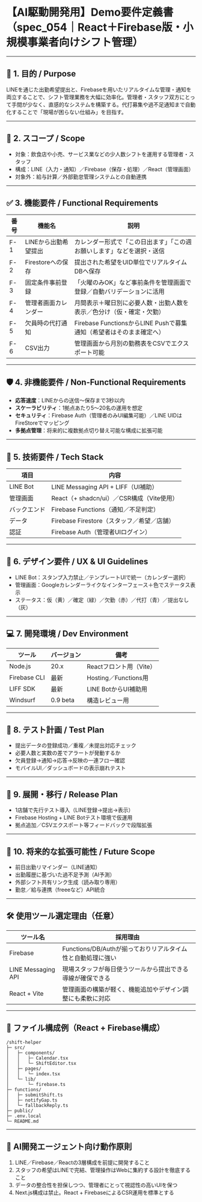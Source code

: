 # 【AI駆動開発用】Demo要件定義書（spec\_054｜React＋Firebase版・小規模事業者向けシフト管理）

---

## 🧭 1. 目的 / Purpose

LINEを通じた出勤希望提出と、Firebaseを用いたリアルタイムな管理・通知を両立することで、シフト管理業務を大幅に効率化。管理者・スタッフ双方にとって手間が少なく、直感的なシステムを構築する。代打募集や過不足通知まで自動化することで「現場が困らない仕組み」を目指す。

---

## 📌 2. スコープ / Scope

* 対象：飲食店や小売、サービス業などの少人数シフトを運用する管理者・スタッフ
* 構成：LINE（入力・通知）／Firebase（保存・処理）／React（管理画面）
* 対象外：給与計算／外部勤怠管理システムとの自動連携

---

## ✅ 3. 機能要件 / Functional Requirements

| 番号  | 機能名           | 説明                                              |
| --- | ------------- | ----------------------------------------------- |
| F-1 | LINEから出勤希望提出  | カレンダー形式で「この日出ます」「この週お願いします」などを選択・送信             |
| F-2 | Firestoreへの保存 | 提出された希望をUID単位でリアルタイムDBへ保存                       |
| F-3 | 固定条件事前登録      | 「火曜のみOK」など事前条件を管理画面で登録／自動バリデーションに活用             |
| F-4 | 管理者画面カレンダー    | 月間表示＋曜日別に必要人数・出勤人数を表示／色分け（仮・確定・欠勤）              |
| F-5 | 欠員時の代打通知      | Firebase FunctionsからLINE Pushで募集通知（希望者はそのまま確定へ） |
| F-6 | CSV出力         | 管理画面から月別の勤務表をCSVでエクスポート可能                       |

---

## 🛡 4. 非機能要件 / Non-Functional Requirements

* **応答速度**：LINEからの送信〜保存まで3秒以内
* **スケーラビリティ**：1拠点あたり5〜20名の運用を想定
* **セキュリティ**：Firebase Auth（管理者のみUI編集可能）／LINE UIDはFireStoreでマッピング
* **多拠点管理**：将来的に複数拠点切り替え可能な構成に拡張可能

---

## 🔧 5. 技術要件 / Tech Stack

| 項目       | 内容                               |
| -------- | -------------------------------- |
| LINE Bot | LINE Messaging API + LIFF（UI補助）  |
| 管理画面     | React（+ shadcn/ui）／CSR構成（Vite使用） |
| バックエンド   | Firebase Functions（通知／不足判定）      |
| データ      | Firebase Firestore（スタッフ／希望／店舗）   |
| 認証       | Firebase Auth（管理者UIログイン）         |

---

## 🎨 6. デザイン要件 / UX & UI Guidelines

* LINE Bot：スタンプ入力禁止／テンプレートUIで統一（カレンダー選択）
* 管理画面：Googleカレンダーライクなインターフェース＋色でステータス表示
* ステータス：仮（黄）／確定（緑）／欠勤（赤）／代打（青）／提出なし（灰）

---

## 💻 7. 開発環境 / Dev Environment

| ツール          | バージョン    | 備考                 |
| ------------ | -------- | ------------------ |
| Node.js      | 20.x     | Reactフロント用（Vite）   |
| Firebase CLI | 最新       | Hosting／Functions用 |
| LIFF SDK     | 最新       | LINE BotからUI補助用    |
| Windsurf     | 0.9 beta | 構造レビュー用            |

---

## 🧪 8. テスト計画 / Test Plan

* 提出データの登録成功／重複／未提出対応チェック
* 必要人数と実数の差でアラートが発動するか
* 欠員登録→通知→応答→反映の一連フロー確認
* モバイルUI／ダッシュボードの表示崩れテスト

---

## 🚀 9. 展開・移行 / Release Plan

* 1店舗で先行テスト導入（LINE登録→提出→表示）
* Firebase Hosting + LINE Botテスト環境で仮運用
* 拠点追加／CSVエクスポート等フィードバックで段階拡張

---

## 🔮 10. 将来的な拡張可能性 / Future Scope

* 前日出勤リマインダー（LINE通知）
* 出勤履歴に基づいた過不足予測（AI予測）
* 外部シフト共有リンク生成（読み取り専用）
* 勤怠／給与連携（freeeなど）API統合

---

## 🛠 使用ツール選定理由（任意）

| ツール名               | 採用理由                                   |
| ------------------ | -------------------------------------- |
| Firebase           | Functions/DB/Authが揃っておりリアルタイム性と自動処理に強い |
| LINE Messaging API | 現場スタッフが毎日使うツールから提出できる導線が確保できる          |
| React + Vite       | 管理画面の構築が軽く、機能追加やデザイン調整にも柔軟に対応          |

---

## 📁 ファイル構成例（React + Firebase構成）

```text
/shift-helper
├─ src/
│   ├─ components/
│   │   ├─ Calendar.tsx
│   │   └─ ShiftEditor.tsx
│   ├─ pages/
│   │   └─ index.tsx
│   └─ lib/
│       └─ firebase.ts
├─ functions/
│   ├─ submitShift.ts
│   ├─ notifyGap.ts
│   └─ fallbackReply.ts
├─ public/
├─ .env.local
└─ README.md
```

---

## 👤 AI開発エージェント向け動作原則

1. LINE／Firebase／Reactの3層構成を前提に開発すること
2. スタッフの希望はLINEで完結、管理操作はWebに集約する設計を徹底すること
3. データの整合性を担保しつつ、管理者にとって視認性の高いUIを保つ
4. Next.js構成は禁止。React + FirebaseによるCSR運用を標準とする
